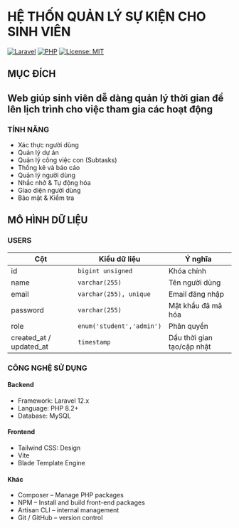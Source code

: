# HỆ THỐN QUẢN LÝ SỰ KIỆN CHO SINH VIÊN

[![Laravel](https://img.shields.io/badge/Laravel-12.x-ff2d20?style=flat&logo=laravel&logoColor=white)](https://laravel.com)
[![PHP](https://img.shields.io/badge/PHP-8.2+-777bb4?style=flat&logo=php&logoColor=white)](https://www.php.net)
[![License: MIT](https://img.shields.io/badge/License-MIT-green.svg)](https://opensource.org/licenses/MIT)
 ## MỤC ĐÍCH
 Web giúp sinh viên dễ dàng quản lý thời gian để lên lịch trình cho việc tham gia các hoạt động
---
### TÍNH NĂNG 
* Xác thực người dùng
* Quản lý dự án
* Quản lý công việc con (Subtasks)
* Thống kê và báo cáo
* Quản lý người dùng
* Nhắc nhở & Tự động hóa
* Giao diện người dùng
* Bảo mật & Kiểm tra
## MÔ HÌNH DỮ LIỆU
### USERS
| Cột | Kiểu dữ liệu | Ý nghĩa |
|---|---|---|
| id | `bigint unsigned` | Khóa chính |
| name | `varchar(255)` | Tên người dùng |
| email | `varchar(255), unique` | Email đăng nhập |
| password | `varchar(255)` | Mật khẩu đã mã hóa |
| role | `enum('student','admin')` | Phân quyền |
| created_at / updated_at | `timestamp` | Dấu thời gian tạo/cập nhật |
### CÔNG NGHỆ SỬ DỤNG
 #### Backend
* Framework: Laravel 12.x
* Language: PHP 8.2+
* Database: MySQL
 #### Frontend
* Tailwind CSS: Design
* Vite
* Blade Template Engine
 #### Khác
* Composer – Manage PHP packages
* NPM – Install and build front-end packages
* Artisan CLI – internal management
* Git / GitHub – version control
